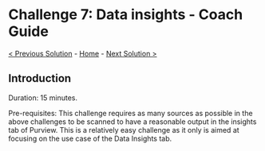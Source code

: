 # Challenge 7: Data insights - Coach Guide

[< Previous Solution](./Solution6.md) - [Home](./README.md) - [Next Solution >](./Solution8.md)


## Introduction

Duration: 15 minutes.

Pre-requisites: This challenge requires as many sources as possible in the above challenges to be scanned to have a reasonable output in the insights tab of Purview. This is a relatively easy challenge as it only is aimed at focusing on the use case of the Data Insights tab.
